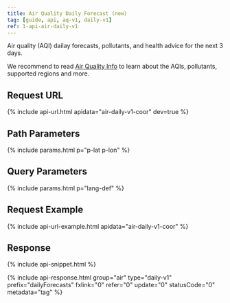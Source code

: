 ```yaml
---
title: Air Quality Daily Forecast (new)
tag: [guide, api, aq-v1, daily-v1]
ref: 1-api-air-daily-v1
---
```


Air quality (AQI) dailay forecasts, pollutants, and health advice for the next 3 days.

We recommend to read [Air Quality Info](/en/docs/resource/air-info/) to learn about the AQIs, pollutants, supported regions and more.

## Request URL

{% include api-url.html apidata="air-daily-v1-coor" dev=true %}

## Path Parameters

{% include params.html p="p-lat p-lon" %}

## Query Parameters

{% include params.html p="lang-def" %}

## Request Example

{% include api-url-example.html apidata="air-daily-v1-coor" %}

## Response

{% include api-snippet.html %}

{% include api-response.html group="air" type="daily-v1" prefix="dailyForecasts" fxlink="0" refer="0" update="0" statusCode="0" metadata="tag"  %}